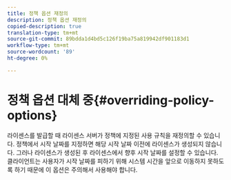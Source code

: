 ```yaml
---
title: 정책 옵션 재정의
description: 정책 옵션 재정의
copied-description: true
translation-type: tm+mt
source-git-commit: 89bdda1d4bd5c126f19ba75a819942df901183d1
workflow-type: tm+mt
source-wordcount: '89'
ht-degree: 0%

---
```



# 정책 옵션 대체 중{#overriding-policy-options}

라이센스를 발급할 때 라이센스 서버가 정책에 지정된 사용 규칙을 재정의할 수 있습니다. 정책에서 시작 날짜를 지정하면 해당 시작 날짜 이전에 라이센스가 생성되지 않습니다. 그러나 라이센스가 생성된 후 라이센스에서 향후 시작 날짜를 설정할 수 있습니다. 클라이언트는 사용자가 시작 날짜를 피하기 위해 시스템 시간을 앞으로 이동하지 못하도록 하기 때문에 이 옵션은 주의해서 사용해야 합니다.
